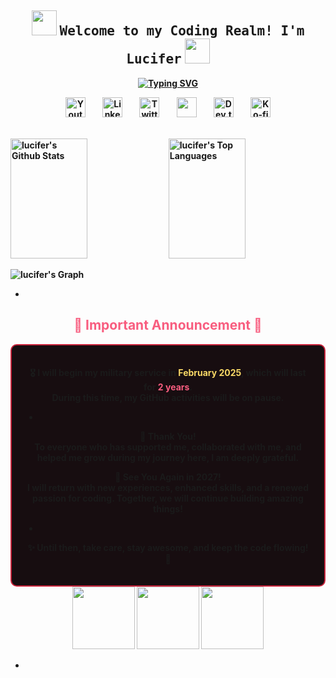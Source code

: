 <h2 align="center">
  <img src="https://media.giphy.com/media/9AI3FgYKaD5H72MYIU/giphy.gif" width="40">
  <samp>Welcome to my Coding Realm! I'm <b><a target="_blank">Lucifer</a></samp>
  <img src="https://i.giphy.com/7XDDjU7MpXJslAnB4n.webp" width="40">
</h2>

<p align="center">
<a href="https://git.io/typing-svg"><img src="https://readme-typing-svg.demolab.com?font=Fira+Code&weight=600&pause=1000&center=true&vCenter=true&random=false&width=435&lines=Dynamic+Developer+;See+you+again+in+2+years!" alt="Typing SVG" /></a>
<br>
<!-- Social icons section -->
<p align="center">
  <a href="https://www.youtube.com/channel/@laptrinhthatkho"><img width="32px" alt="Youtube" title="Youtube" src="https://i.imgur.com/qiXu7b2.png"/></a>
  &#8287;&#8287;&#8287;&#8287;&#8287;
  <a href="https://www.linkedin.com/in/thanhlucifer/"><img width="32px" alt="LinkedIn" title="LinkedIn" src="https://i.imgur.com/yRpa1dQ.png"/></a>
  &#8287;&#8287;&#8287;&#8287;&#8287;
  <a href="https://twitter.com/ThanhNhan77c"><img width="32px" alt="Twitter" title="Twitter" src="https://i.imgur.com/AixJgnm.png"/></a>
  &#8287;&#8287;&#8287;&#8287;&#8287;
  <a href="https://discord.gg/thanhlucifer" alt="Discord" title="Dev Pro Tips Discord Server"><img width="32px" src="https://i.imgur.com/OViZO8J.png"/></a>
  &#8287;&#8287;&#8287;&#8287;&#8287;
  <a href="https://dev.to/thanhlucifer"><img width="32px" alt="Dev.to" title="DenverCoder1 Dev.to" src="https://i.imgur.com/mVm29vK.png"></a>
  &#8287;&#8287;&#8287;&#8287;&#8287;
  <a href="https://ko-fi.com/thanhlucifer#"><img width="32px" alt="Ko-fi" title="Buy me a coffee" src="https://i.imgur.com/PpLeD3K.png"/></a>

</p>

<br/>

<!-- GitHub stats -->
<a> 
    <a href="https://github.com/thanhlucifer"><img alt="lucifer's Github Stats" src="https://denvercoder1-github-readme-stats.vercel.app/api?username=thanhlucifer&show_icons=true&count_private=true&theme=dracula&border_color=c9243c&bg_color=170d10&title_color=F85D7F&icon_color=F8D866" height=192 width="49.5%"/></a>
    <a href="https://github.com/thanhlucifer"><img alt="lucifer's Top Languages" src="https://denvercoder1-github-readme-stats.vercel.app/api/top-langs/?username=thanhlucifer&langs_count=8&layout=compact&theme=dracula&border_color=c9243c&bg_color=170d10&title_color=F85D7F&icon_color=F8D866" height=192 width="49.5%"/></a>
  <br/>
</a>

![lucifer's Graph](https://github-readme-activity-graph.vercel.app/graph?username=thanhlucifer&custom_title=Lucifer's%20GitHub%20Activity%20Graph&bg_color=170d10&color=c9243c&line=c9243c&point=c9243c&area_color=FFFFFF&title_color=FFFFFF&area=true&theme=dracula)

-

<h2 align="center" style="color:#F85D7F; font-weight:bold;">🚨 Important Announcement 🚨</h2>

<div align="center" style="background-color: #170d10; border: 2px solid #c9243c; padding: 20px; border-radius: 10px;">

🎖️ **I will begin my military service in** <span style="color: #F8D866; font-weight:bold;">**February 2025**</span>, which will last for <span style="color: #F85D7F; font-weight:bold;">**2 years**</span>.  
During this time, my GitHub activities will be on **pause**.

-

💬 **Thank You!**  
To everyone who has supported me, collaborated with me, and helped me grow during my journey here, I am deeply grateful.  

🌟 **See You Again in 2027!**  
I will return with new experiences, enhanced skills, and a renewed passion for coding. Together, we will continue building amazing things!  

-

✨ Until then, take care, stay awesome, and keep the code flowing! 🚀

</div>

<div align="center">
<img src="https://media.giphy.com/media/3o7abldj0b3rxrZUxW/giphy.gif" width="100">
<img src="https://media.giphy.com/media/xT9IgzoKnwFNmISR8I/giphy.gif" width="100">
<img src="https://media.giphy.com/media/3o7TKP9ln4dAq1ir4s/giphy.gif" width="100">
</div>

-

